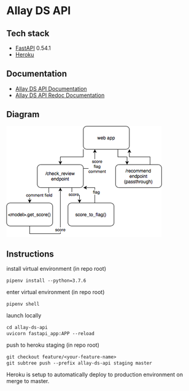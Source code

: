 # Allay DS API

## Tech stack
- [FastAPI](https://fastapi.tiangolo.com) 0.54.1
- [Heroku](https://heroku.com)

## Documentation
- [Allay DS API Documentation](https://allay-ds.herokuapp.com/docs)
- [Allay DS API Redoc Documentation](https://allay-ds.herokuapp.com/redoc)

## Diagram
![API Flowchart](../images/allay23-ds-api.png)

## Instructions
install virtual environment (in repo root)
```
pipenv install --python=3.7.6
```

enter virtual environment (in repo root)
```
pipenv shell
```

launch locally
```
cd allay-ds-api
uvicorn fastapi_app:APP --reload
```

push to heroku staging (in repo root)
```
git checkout feature/<your-feature-name>
git subtree push --prefix allay-ds-api staging master
```

Heroku is setup to automatically deploy to production environment on merge to master.
